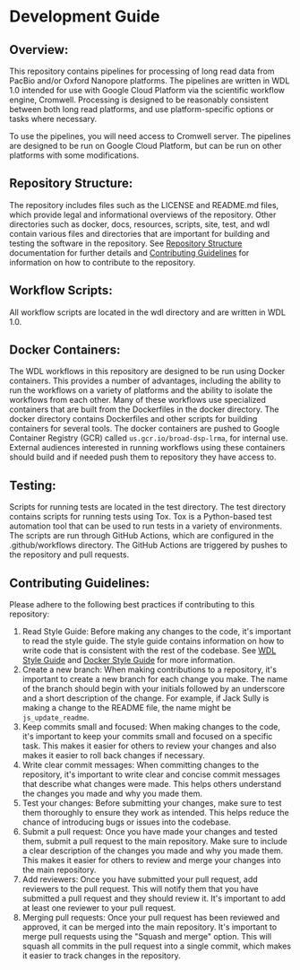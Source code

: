 # Development Guide

## Overview:
This repository contains pipelines for processing of long read data from PacBio and/or 
Oxford Nanopore platforms. The pipelines are written in WDL 1.0 intended for use with 
Google Cloud Platform via the scientific workflow engine, Cromwell. Processing is 
designed to be reasonably consistent between both long read platforms, and use 
platform-specific options or tasks where necessary.

To use the pipelines, you will need access to Cromwell server. The pipelines are 
designed to be run on Google Cloud Platform, but can be run on other platforms with some modifications. 


## Repository Structure:

The repository includes files such as the LICENSE and README.md files, which provide legal and informational 
overviews of the repository. Other directories such as docker, docs, resources, scripts, 
site, test, and wdl contain various files and directories that are important for 
building and testing the software in the repository. 
See [Repository Structure](./repo_structure.md) documentation for further details and [Contributing Guidelines](#contributing-guidelines) for 
information on how to contribute to the repository.

## Workflow Scripts:
All workflow scripts are located in the wdl directory and are written in WDL 1.0.


## Docker Containers:

The WDL workflows in this repository are designed to be run using Docker containers. 
This provides a number of advantages, including the ability to run the workflows on a 
variety of platforms and the ability to isolate the workflows from each other.
Many of these workflows use specialized containers that are built from the Dockerfiles in the 
docker directory. The docker directory contains Dockerfiles and other scripts for 
building containers for several tools. The docker containers are pushed to 
Google Container Registry (GCR) called `us.gcr.io/broad-dsp-lrma`, for internal use. External audiences interested in running workflows
using these containers should build and if needed push them to repository they have access to.

## Testing:

Scripts for running tests are located in the test directory. The test directory contains
scripts for running tests using Tox. Tox is a Python-based test automation tool that 
can be used to run tests in a variety of environments. The scripts are run through
GitHub Actions, which are configured in the .github/workflows directory. The GitHub Actions
are triggered by pushes to the repository and pull requests. 

## Contributing Guidelines:

Please adhere to the following best practices if contributing to this repository:

1. Read Style Guide: Before making any changes to the code, it's important to read the style guide. The style guide contains information on how to write code that is consistent with the rest of the codebase. See [WDL Style Guide](./wdl_style_guide.md) and [Docker Style Guide](./docker_style_guide.md) for more information.
2. Create a new branch: When making contributions to a repository, it's important to create a new branch for each change you make. The name of the branch should begin with your initials followed by an underscore and a short description of the change. For example, if Jack Sully is making a change to the README file, the name might be `js_update_readme`.
3. Keep commits small and focused: When making changes to the code, it's important to keep your commits small and focused on a specific task. This makes it easier for others to review your changes and also makes it easier to roll back changes if necessary.
4. Write clear commit messages: When committing changes to the repository, it's important to write clear and concise commit messages that describe what changes were made. This helps others understand the changes you made and why you made them.
5. Test your changes: Before submitting your changes, make sure to test them thoroughly to ensure they work as intended. This helps reduce the chance of introducing bugs or issues into the codebase.
6. Submit a pull request: Once you have made your changes and tested them, submit a pull request to the main repository. Make sure to include a clear description of the changes you made and why you made them. This makes it easier for others to review and merge your changes into the main repository.
7. Add reviewers: Once you have submitted your pull request, add reviewers to the pull request. This will notify them that you have submitted a pull request and they should review it. It's important to add at least one reviewer to your pull request.
8. Merging pull requests: Once your pull request has been reviewed and approved, it can be merged into the main repository. It's important to merge pull requests using the "Squash and merge" option. This will squash all commits in the pull request into a single commit, which makes it easier to track changes in the repository.
